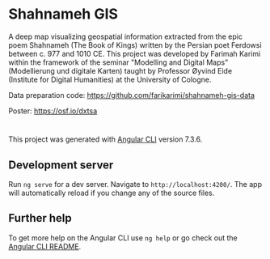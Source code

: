 # Shahnameh GIS

A deep map visualizing geospatial information extracted from the epic poem Shahnameh (The Book of Kings) written by the Persian poet Ferdowsi between c. 977 and 1010 CE. This project was developed by Farimah Karimi within the framework of the seminar "Modelling and Digital Maps" (Modellierung und digitale Karten) taught by Professor Øyvind Eide (Institute for Digital Humanities) at the University of Cologne.

Data preparation code: https://github.com/farikarimi/shahnameh-gis-data  

Poster: https://osf.io/dxtsa

#

This project was generated with [Angular CLI](https://github.com/angular/angular-cli) version 7.3.6.

## Development server

Run `ng serve` for a dev server. Navigate to `http://localhost:4200/`. The app will automatically reload if you change any of the source files.

## Further help

To get more help on the Angular CLI use `ng help` or go check out the [Angular CLI README](https://github.com/angular/angular-cli/blob/master/README.md).
